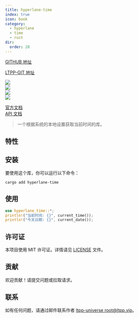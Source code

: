 ```yaml
---
title: hyperlane-time
index: true
icon: book
category:
  - hyperlane
  - time
  - rust
dir:
  order: 28
---
```


[GITHUB 地址](https://github.com/ltpp-universe/hyperlane-time)

[LTPP-GIT 地址](https://git.ltpp.vip/root/hyperlane-time)

<Share colorful />
<Catalog />

[![](https://img.shields.io/crates/v/hyperlane-time.svg)](https://crates.io/crates/hyperlane-time)  
[![](https://docs.rs/hyperlane-time/badge.svg)](https://docs.rs/hyperlane-time)  
[![](https://img.shields.io/crates/l/hyperlane-time.svg)](./LICENSE)  
[![](https://github.com/ltpp-universe/hyperlane-time/workflows/Rust/badge.svg)](https://github.com/ltpp-universe/hyperlane-time/actions?query=workflow:Rust)

[官方文档](https://docs.ltpp.vip/hyperlane-time/)  
[API 文档](https://docs.rs/hyperlane-time/latest/hyperlane_time/)

> 一个根据系统的本地设置获取当前时间的库。

## 特性

## 安装

要使用这个库，你可以运行以下命令：

```shell
cargo add hyperlane-time
```

## 使用

```rust
use hyperlane_time::*;
println!("当前时间: {}", current_time());
println!("今天日期: {}", current_date());
```

## 许可证

本项目使用 MIT 许可证。详情请见 [LICENSE](LICENSE) 文件。

## 贡献

欢迎贡献！请提交问题或拉取请求。

## 联系

如有任何问题，请通过邮件联系作者 [ltpp-universe <root@ltpp.vip>](mailto:root@ltpp.vip)。
